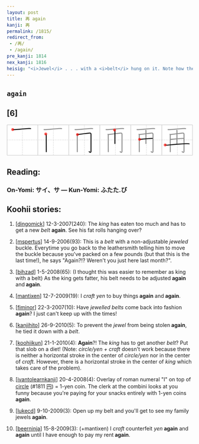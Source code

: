 ```yaml
---
layout: post
title: 再 again
kanji: 再
permalink: /1815/
redirect_from:
 - /再/
 - /again/
pre_kanji: 1814
nex_kanji: 1816
heisig: "<i>Jewel</i> . . . with a <i>belt</i> hung on it. Note how the <i>belt</i> is drawn right after the first stroke of <i>jewel</i>."
---
```


## `again`

## [6]

<div class="stroke"><img src="../images/E5868D.png" /></div>

## Reading:

### On-Yomi: サイ、サ &mdash; Kun-Yomi: ふたた.び

## Koohii stories:

1) [<a href="http://kanji.koohii.com/profile/dingomick">dingomick</a>] 12-3-2007(240): The <em>king</em> has eaten too much and has to get a new <em>belt</em> <strong>again</strong>. See his fat rolls hanging over? 

2) [<a href="http://kanji.koohii.com/profile/mspertus">mspertus</a>] 14-9-2006(93): This is a <em>belt</em> with a non-adjustable <em>jeweled</em> buckle. Everytime you go back to the leathersmith telling him to move the buckle because you&#039;ve packed on a few pounds (but that this is the last time!), he says &quot;Again?!? Weren&#039;t you just here last month?&quot;. 

3) [<a href="http://kanji.koohii.com/profile/bihzad">bihzad</a>] 1-5-2008(65): (I thought this was easier to remember as king with a belt) As the king gets fatter, his belt needs to be adjusted<strong> again</strong> and<strong> again</strong>. 

4) [<a href="http://kanji.koohii.com/profile/mantixen">mantixen</a>] 12-7-2009(19): I <em>craft</em> <em>yen</em> to buy things<strong> again</strong> and<strong> again</strong>. 

5) [<a href="http://kanji.koohii.com/profile/fiminor">fiminor</a>] 22-3-2007(10): Have <em>jewelled belts</em> come back into fashion<strong> again</strong>? I just can&#039;t keep up with the times! 

6) [<a href="http://kanji.koohii.com/profile/kanjihito">kanjihito</a>] 26-9-2010(5): To prevent the <em>jewel</em> from being stolen<strong> again</strong>, he tied it down with a <em>belt</em>. 

7) [<a href="http://kanji.koohii.com/profile/koohiikun">koohiikun</a>] 21-1-2010(4): <strong>Again</strong>?! The <em>king</em> has to get another <em>belt</em>? Put that slob on a diet! (Note: <em>circle/yen + craft</em> doesn&#039;t work because there is neither a horizontal stroke in the center of <em>circle/yen</em> nor in the center of <em>craft</em>. However, there is a horizontal stroke in the center of <em>king</em> which takes care of the problem). 

8) [<a href="http://kanji.koohii.com/profile/ivantolearnkanji">ivantolearnkanji</a>] 20-4-2008(4): Overlay of roman numeral &quot;I&quot; on top of <a href="../1811">circle</a> <span class="index">(#1811 <a href="http://jisho.org/kanji/details/円">円</a>)</span> = 1-yen coin. The clerk at the combini looks at you funny because you&#039;re paying for your snacks entirely with 1-yen coins<strong> again</strong>. 

9) [<a href="http://kanji.koohii.com/profile/lukecd">lukecd</a>] 9-10-2009(3): Open up my belt and you&#039;ll get to see my family jewels<strong> again</strong>. 

10) [<a href="http://kanji.koohii.com/profile/beerninja">beerninja</a>] 15-8-2009(3): (+mantixen) I <em>craft</em> counterfeit <em>yen</em><strong> again</strong> and<strong> again</strong> until I have enough to pay my rent<strong> again</strong>. 
